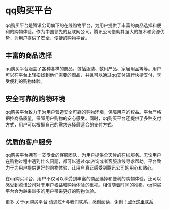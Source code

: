 # qq购买平台

qq购买平台是腾讯公司旗下的在线购物平台，为用户提供了丰富的商品选择和便利的购物体验。作为中国领先的互联网公司，腾讯公司借助其强大的技术和资源优势，为用户提供了安全、便捷的购物平台。

## 丰富的商品选择
qq购买平台涵盖了各种各样的商品，包括服装、数码产品、家居用品等等。用户可以在平台上轻松找到他们需要的商品，并且可以通过qq支付进行快捷支付，享受便利的购物体验。

## 安全可靠的购物环境
qq购买平台致力于为用户营造安全可靠的购物环境，保障用户的权益。平台严格把控商品质量，保障用户购物的安心感受。同时，qq购买平台还提供了多种支付方式，用户可以根据自己的需求选择最适合的支付方式。

## 优质的客户服务
qq购买平台拥有一支专业的客服团队，为用户提供全天候的在线服务。无论用户在购物过程中遇到什么问题，都可以通过qq咨询或者客服热线寻求帮助。平台致力于为用户提供更好的购物体验，让用户真正感受到腾讯公司的用心和贴心。

在qq购买平台，用户不仅可以享受到丰富的商品选择和便利的购物体验，还可以感受到腾讯公司对于用户权益和购物体验的重视。相信随着时间的推移，qq购买平台会为越来越多的用户带来更好的购物体验。

更多 关于qq购买平台 请通过✈与我们联系，感谢阅读，谢谢！[点✈这里联系](https://a.k02.cc)